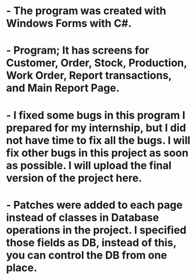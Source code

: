 # - The program was created with Windows Forms with C#.
# - Program; It has screens for Customer, Order, Stock, Production, Work Order, Report transactions, and Main Report Page.
# - I fixed some bugs in this program I prepared for my internship, but I did not have time to fix all the bugs. I will fix other bugs in this project as soon as possible. I will upload the final version of the project here.
# - Patches were added to each page instead of classes in Database operations in the project. I specified  those fields as DB, instead of this, you can control the DB from one place.
